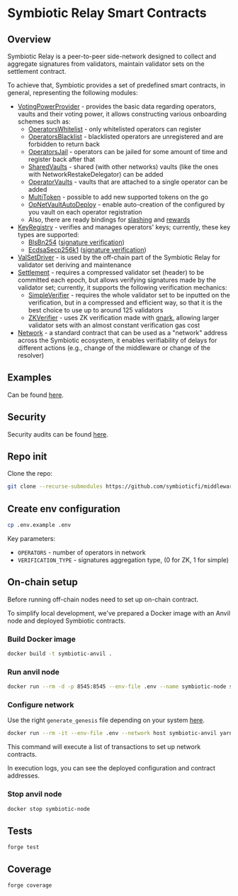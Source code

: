 # Symbiotic Relay Smart Contracts

## Overview

Symbiotic Relay is a peer-to-peer side-network designed to collect and aggregate signatures from validators, maintain validator sets on the settlement contract.

To achieve that, Symbiotic provides a set of predefined smart contracts, in general, representing the following modules:

- [VotingPowerProvider](./src/contracts/modules/voting-power/) - provides the basic data regarding operators, vaults and their voting power, it allows constructing various onboarding schemes such as:
  - [OperatorsWhitelist](./src/contracts/modules/voting-power/extensions/OperatorsWhitelist.sol) - only whitelisted operators can register
  - [OperatorsBlacklist](./src/contracts/modules/voting-power/extensions/OperatorsBlacklist.sol) - blacklisted operators are unregistered and are forbidden to return back
  - [OperatorsJail](./src/contracts/modules/voting-power/extensions/OperatorsJail.sol) - operators can be jailed for some amount of time and register back after that
  - [SharedVaults](./src/contracts/modules/voting-power/extensions/SharedVaults.sol) - shared (with other networks) vaults (like the ones with NetworkRestakeDelegator) can be added
  - [OperatorVaults](./src/contracts/modules/voting-power/extensions/OperatorVaults.sol) - vaults that are attached to a single operator can be added
  - [MultiToken](./src/contracts/modules/voting-power/extensions/MultiToken.sol) - possible to add new supported tokens on the go
  - [OpNetVaultAutoDeploy](./src/contracts/modules/voting-power/extensions/OpNetVaultAutoDeploy.sol) - enable auto-creation of the configured by you vault on each operator registration
  - Also, there are ready bindings for [slashing](./src/contracts/modules/voting-power/extensions/BaseSlashing.sol) and [rewards](./src/contracts/modules/voting-power/extensions/BaseRewards.sol)
- [KeyRegistry](./src/contracts/modules/key-registry/) - verifies and manages operators' keys; currently, these key types are supported:
  - [BlsBn254](./src/contracts/libraries/keys/KeyBlsBn254.sol) ([signature verification](./src/contracts/libraries/sigs/SigBlsBn254.sol))
  - [EcdsaSecp256k1](./src/contracts/libraries/keys/KeyEcdsaSecp256k1.sol) ([signature verification](./src/contracts/libraries/sigs/SigEcdsaSecp256k1.sol))
- [ValSetDriver](./src/contracts/modules/valset-driver/) - is used by the off-chain part of the Symbiotic Relay for validator set deriving and maintenance
- [Settlement](./src/contracts/modules/settlement/) - requires a compressed validator set (header) to be committed each epoch, but allows verifying signatures made by the validator set; currently, it supports the following verification mechanics:
  - [SimpleVerifier](./src/contracts/modules/settlement/sig-verifiers/SigVerifierBlsBn254Simple.sol) - requires the whole validator set to be inputted on the verification, but in a compressed and efficient way, so that it is the best choice to use up to around 125 validators
  - [ZKVerifier](./src/contracts/modules/settlement/sig-verifiers/SigVerifierBlsBn254ZK.sol) - uses ZK verification made with [gnark](https://github.com/Consensys/gnark), allowing larger validator sets with an almost constant verification gas cost
- [Network](./src/contracts/modules/network/) - a standard contract that can be used as a "network" address across the Symbiotic ecosystem, it enables verifiability of delays for different actions (e.g., change of the middleware or change of the resolver)

## Examples

Can be found [here](./examples/).

## Security

Security audits can be found [here](./audits).

## Repo init

Clone the repo:

```bash
git clone --recurse-submodules https://github.com/symbioticfi/middleware-sdk.git
```

## Create env configuration

```bash
cp .env.example .env
```

Key parameters:

- `OPERATORS` - number of operators in network
- `VERIFICATION_TYPE` - signatures aggregation type, (0 for ZK, 1 for simple)

## On-chain setup

Before running off-chain nodes need to set up on-chain contract.

To simplify local development, we've prepared a Docker image with an Anvil node and deployed Symbiotic contracts.

### Build Docker image

```bash
docker build -t symbiotic-anvil .
```

### Run anvil node

```bash
docker run --rm -d -p 8545:8545 --env-file .env --name symbiotic-node symbiotic-anvil
```

### Configure network

Use the right `generate_genesis` file depending on your system [here](./script/test/utils/).

```bash
docker run --rm -it --env-file .env --network host symbiotic-anvil yarn deploy:network
```

This command will execute a list of transactions to set up network contracts.

In execution logs, you can see the deployed configuration and contract addresses.

### Stop anvil node

```bash
docker stop symbiotic-node
```

## Tests

```
forge test
```

## Coverage

```
forge coverage
```
